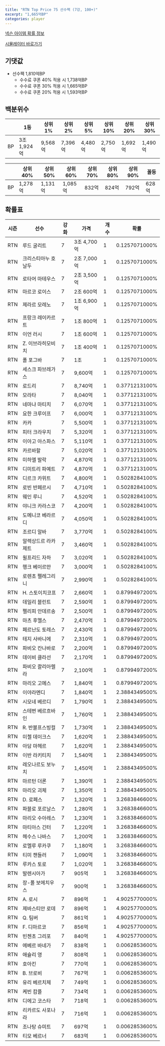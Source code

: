 ```yaml
---
title: "RTN Top Price 75 선수팩 (7강, 100+)"
excerpt: "1,665억BP"
categories: player
---
```

[넥슨 아이템 확률 정보](http://iteminfo.nexon.com/probability/fco?sn=7529)

[시뮬레이터 바로가기](/simulator/7529)
## 기댓값
- 선수팩 1,810억BP
  - 수수료 쿠폰 40% 적용 시 1,738억BP
  - 수수료 쿠폰 30% 적용 시 1,665억BP
  - 수수료 쿠폰 20% 적용 시 1,593억BP


## 백분위수

||1등|상위1%|상위2%|상위5%|상위10%|상위20%|상위30%|
|---|---|---|---|---|---|---|---|
|BP|3조 1,924억|9,568억|7,396억|4,480억|2,750억|1,692억|1,490억|

||상위40%|상위50%|상위60%|상위70%|상위80%|상위90%|꼴등|
|---|---|---|---|---|---|---|---|
|BP|1,278억|1,131억|1,085억|832억|824억|792억|628억|


## 확률표

|시즌|선수|강화|가격|개수|확률|
|---|---|---|---|---|---|
|RTN|루드 굴리트|7|3조 4,700억|1|0.1257071000%|
|RTN|크리스티아누 호날두|7|2조 7,000억|1|0.1257071000%|
|RTN|로타어 마테우스|7|2조 3,500억|1|0.1257071000%|
|RTN|마르코 로이스|7|2조 600억|1|0.1257071000%|
|RTN|제라르 모레노|7|1조 6,900억|1|0.1257071000%|
|RTN|프랑크 레이카르트|7|1조 800억|1|0.1257071000%|
|RTN|이언 러시|7|1조 600억|1|0.1257071000%|
|RTN|Z. 이브라히모비치|7|1조 400억|1|0.1257071000%|
|RTN|폴 포그바|7|1조|1|0.1257071000%|
|RTN|세스크 파브레가스|7|9,600억|1|0.1257071000%|
|RTN|로드리|7|8,740억|1|0.3771213100%|
|RTN|모라타|7|8,040억|1|0.3771213100%|
|RTN|네마냐 마티치|7|6,070억|1|0.3771213100%|
|RTN|요한 크루이프|7|6,000억|1|0.3771213100%|
|RTN|카카|7|5,500억|1|0.3771213100%|
|RTN|피터 크라우치|7|5,320억|1|0.3771213100%|
|RTN|이아고 아스파스|7|5,110억|1|0.3771213100%|
|RTN|카르바할|7|5,020억|1|0.3771213100%|
|RTN|미하엘 발락|7|4,870억|1|0.3771213100%|
|RTN|디미트리 파예트|7|4,870억|1|0.3771213100%|
|RTN|디르크 카위트|7|4,800억|1|0.5028284100%|
|RTN|로빈 반페르시|7|4,710억|1|0.5028284100%|
|RTN|웨인 루니|7|4,520억|1|0.5028284100%|
|RTN|야니크 카라스코|7|4,200억|1|0.5028284100%|
|RTN|도메니코 베라르디|7|4,050억|1|0.5028284100%|
|RTN|조르디 알바|7|3,770억|1|0.5028284100%|
|RTN|알렉상드르 라카제트|7|3,460억|1|0.5028284100%|
|RTN|윌프리드 자하|7|3,020억|1|0.5028284100%|
|RTN|헹크 베이르만|7|3,000억|1|0.5028284100%|
|RTN|로렌초 펠레그리니|7|2,990억|1|0.5028284100%|
|RTN|H. 스토이치코프|7|2,660억|1|0.8799497200%|
|RTN|데일리 블린트|7|2,590억|1|0.8799497200%|
|RTN|펠리피 안데르송|7|2,500억|1|0.8799497200%|
|RTN|마츠 후멜스|7|2,470억|1|0.8799497200%|
|RTN|페르난도 토레스|7|2,430억|1|0.8799497200%|
|RTN|테지 사바니에|7|2,310억|1|0.8799497200%|
|RTN|파비오 칸나바로|7|2,200억|1|0.8799497200%|
|RTN|데이비 클라선|7|2,170억|1|0.8799497200%|
|RTN|파비오 콸리아렐라|7|2,100억|1|0.8799497200%|
|RTN|마리오 고메스|7|1,840억|1|0.8799497200%|
|RTN|이야라멘디|7|1,840억|1|2.3884349500%|
|RTN|시모네 베르디|7|1,790억|1|2.3884349500%|
|RTN|스테번 베르흐바인|7|1,760억|1|2.3884349500%|
|RTN|R. 반볼프스빙컬|7|1,730억|1|2.3884349500%|
|RTN|미첼 데이크스|7|1,620억|1|2.3884349500%|
|RTN|아담 마헤르|7|1,620억|1|2.3884349500%|
|RTN|이반 라키티치|7|1,540억|1|2.3884349500%|
|RTN|레오나르도 보누치|7|1,450억|1|2.3884349500%|
|RTN|마르턴 더론|7|1,390억|1|2.3884349500%|
|RTN|마리오 괴체|7|1,350억|1|2.3884349500%|
|RTN|D. 로페스|7|1,320억|1|3.2683846600%|
|RTN|파블로 포르날스|7|1,280억|1|3.2683846600%|
|RTN|마리오 수아레스|7|1,230억|1|3.2683846600%|
|RTN|마티아스 긴터|7|1,220억|1|3.2683846600%|
|RTN|헤수스 나바스|7|1,200억|1|3.2683846600%|
|RTN|로멜루 루카쿠|7|1,180억|1|3.2683846600%|
|RTN|티미 챈들러|7|1,090억|1|3.2683846600%|
|RTN|루카스 토로|7|1,020억|1|3.2683846600%|
|RTN|발렌시아가|7|905억|1|3.2683846600%|
|RTN|장-폴 보에치우스|7|900억|1|3.2683846600%|
|RTN|A. 로시|7|896억|1|4.9025770000%|
|RTN|제바스티안 로데|7|896억|1|4.9025770000%|
|RTN|Q. 팀버|7|861억|1|4.9025770000%|
|RTN|F. 디마르코|7|856억|1|4.9025770000%|
|RTN|빈첸초 그리포|7|840억|1|4.9025770000%|
|RTN|에베르 바네가|7|838억|1|0.0062853600%|
|RTN|애슐리 영|7|808억|1|0.0062853600%|
|RTN|호아킨|7|770억|1|0.0062853600%|
|RTN|B. 브로비|7|767억|1|0.0062853600%|
|RTN|유리 베르치체|7|749억|1|0.0062853600%|
|RTN|케빈 캄플|7|734억|1|0.0062853600%|
|RTN|디에고 코스타|7|718억|1|0.0062853600%|
|RTN|리카르도 사포나라|7|716억|1|0.0062853600%|
|RTN|조나탕 슈미트|7|697억|1|0.0062853600%|
|RTN|티모 베르너|7|683억|1|0.0062853600%|
